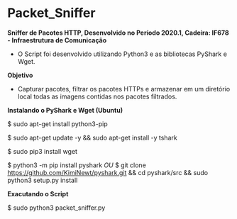 # Packet_Sniffer
**Sniffer de Pacotes HTTP, Desenvolvido no Período 2020.1, Cadeira: IF678 - Infraestrutura de Comunicação**

- O Script foi desenvolvido utilizando Python3 e as bibliotecas PyShark e Wget.

**Objetivo**

- Capturar pacotes, filtrar os pacotes HTTPs e armazenar em um diretório local todas as imagens contidas nos pacotes filtrados.


**Instalando o PyShark e Wget (Ubuntu)**

$ sudo apt-get install python3-pip

$ sudo apt-get update -y && sudo apt-get install -y tshark

$ sudo pip3 install wget

$ python3 -m pip install pyshark
  *OU*
$ git clone https://github.com/KimiNewt/pyshark.git && cd pyshark/src && sudo python3 setup.py install

**Exacutando o Script**

$ sudo python3 packet_sniffer.py
